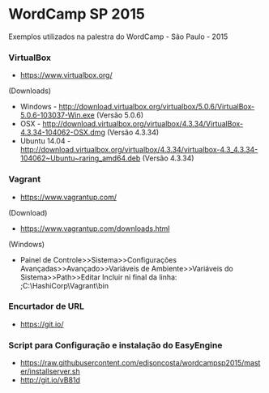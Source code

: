 # WordCamp SP 2015

Exemplos utilizados na palestra do WordCamp - São Paulo - 2015 

### VirtualBox
- https://www.virtualbox.org/

(Downloads)
- Windows - http://download.virtualbox.org/virtualbox/5.0.6/VirtualBox-5.0.6-103037-Win.exe (Versão 5.0.6)
- OSX - http://download.virtualbox.org/virtualbox/4.3.34/VirtualBox-4.3.34-104062-OSX.dmg (Versão 4.3.34)
- Ubuntu 14.04 - http://download.virtualbox.org/virtualbox/4.3.34/virtualbox-4.3_4.3.34-104062~Ubuntu~raring_amd64.deb (Versão 4.3.34)

### Vagrant
- https://www.vagrantup.com/

(Download)
- https://www.vagrantup.com/downloads.html

(Windows)
- Painel de Controle>>Sistema>>Configurações Avançadas>>Avançado>>Variáveis de Ambiente>>Variáveis do Sistema>>Path>>Editar
Incluir ni final da linha: ;C:\HashiCorp\Vagrant\bin



### Encurtador de URL
- https://git.io/

### Script para Configuração e instalação do EasyEngine
- https://raw.githubusercontent.com/edisoncosta/wordcampsp2015/master/installserver.sh
- http://git.io/vB81d
